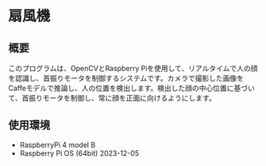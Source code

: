 # 扇風機
## 概要
このプログラムは、OpenCVとRaspberry Piを使用して、リアルタイムで人の顔を認識し、首振りモータを制御するシステムです。カメラで撮影した画像をCaffeモデルで推論し、人の位置を検出します。検出した顔の中心位置に基づいて、首振りモータを制御し、常に顔を正面に向けるようにします。

## 使用環境
- RaspberryPi 4 model B
- Raspberry Pi OS (64bit) 2023-12-05
